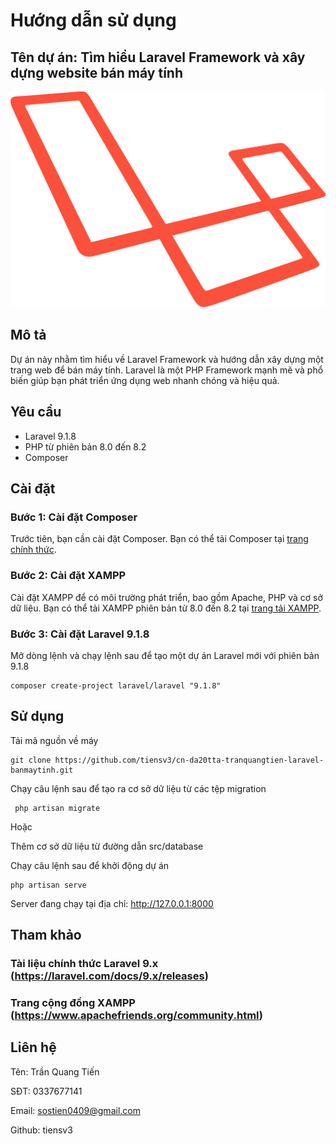 # Hướng dẫn sử dụng

## Tên dự án: Tìm hiểu Laravel Framework và xây dựng website bán máy tính

![Laravel](./src/laravel/public/picture/laravel-logo.svg)

## Mô tả
Dự án này nhằm tìm hiểu về Laravel Framework và hướng dẫn xây dựng một trang web để bán máy tính. Laravel là một PHP Framework mạnh mẽ và phổ biến giúp bạn phát triển ứng dụng web nhanh chóng và hiệu quả.

## Yêu cầu
- Laravel 9.1.8
- PHP từ phiên bản 8.0 đến 8.2
- Composer

## Cài đặt

### Bước 1: Cài đặt Composer
Trước tiên, bạn cần cài đặt Composer. Bạn có thể tải Composer tại [trang chính thức](https://getcomposer.org/).

### Bước 2: Cài đặt XAMPP
Cài đặt XAMPP để có môi trường phát triển, bao gồm Apache, PHP và cơ sở dữ liệu. Bạn có thể tải XAMPP phiên bản từ 8.0 đến 8.2 tại [trang tải XAMPP](https://www.apachefriends.org/download.html).

### Bước 3: Cài đặt Laravel 9.1.8
Mở dòng lệnh và chạy lệnh sau để tạo một dự án Laravel mới với phiên bản 9.1.8

	composer create-project laravel/laravel "9.1.8"

## Sử dụng

Tải mã nguồn về máy

	git clone https://github.com/tiensv3/cn-da20tta-tranquangtien-laravel-banmaytinh.git

Chạy câu lệnh sau để tạo ra cơ sở dữ liệu từ các tệp migration

	 php artisan migrate
Hoặc

Thêm cơ sở dữ liệu từ đường dẫn src/database

Chạy câu lệnh sau để khởi động dự án

	php artisan serve

Server đang chạy tại địa chỉ: http://127.0.0.1:8000

## Tham khảo

### Tài liệu chính thức Laravel 9.x (https://laravel.com/docs/9.x/releases)
### Trang cộng đồng XAMPP (https://www.apachefriends.org/community.html)

## Liên hệ
Tên: Trần Quang Tiến

SĐT: 0337677141

Email: sostien0409@gmail.com

Github: tiensv3
